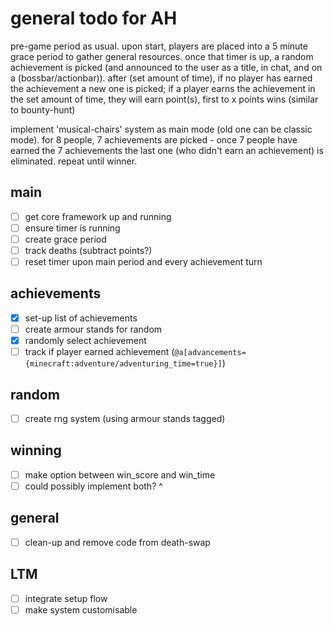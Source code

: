 # general todo for AH

pre-game period as usual. upon start, players are placed into a 5 minute grace period to gather general resources. once that timer is up, a random achievement is picked (and announced to the user as a title, in chat, and on a (bossbar/actionbar)). after (set amount of time), if no player has earned the achievement a new one is picked; if a player earns the achievement in the set amount of time, they will earn point(s), first to x points wins (similar to bounty-hunt)

implement 'musical-chairs' system as main mode (old one can be classic mode). for 8 people, 7 achievements are picked - once 7 people have earned the 7 achievements the last one (who didn't earn an achievement) is eliminated. repeat until winner.

## main

- [ ] get core framework up and running
- [ ] ensure timer is running
- [ ] create grace period
- [ ] track deaths (subtract points?)
- [ ] reset timer upon main period and every achievement turn

## achievements

- [x] set-up list of achievements
- [ ] create armour stands for random
- [x] randomly select achievement
- [ ] track if player earned achievement (`@a[advancements={minecraft:adventure/adventuring_time=true}]`)

## random

- [ ] create rng system (using armour stands tagged)

## winning

- [ ] make option between win_score and win_time
- [ ] could possibly implement both? ^

## general

- [ ] clean-up and remove code from death-swap

## LTM

- [ ] integrate setup flow
- [ ] make system customisable
